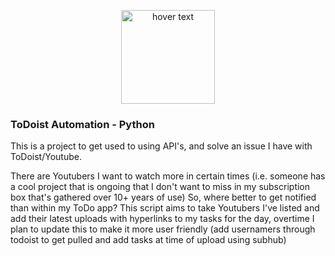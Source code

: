 <p align="center">
  <img src="https://external-content.duckduckgo.com/iu/?u=https%3A%2F%2Fi0.wp.com%2Fcyberpunklibrarian.com%2Fwp-content%2Fuploads%2F2018%2F09%2Ftodoist-logo.png%3Fssl%3D1&f=1&nofb=1&ipt=cf22f01fd125522fb88cbe729d7dd7452e9ba43ee78040a7ef082f9017197389&ipo=images" width="150" title="hover text">
</p>

<h3>ToDoist Automation - Python</h3>
<p>
  This is a project to get used to using API's, and solve an issue I have with ToDoist/Youtube.

  There are Youtubers I want to watch more in certain times (i.e. someone has a cool project that is ongoing that I don't want to miss in my subscription box that's gathered over 10+ years of use)
  So, where better to get notified than within my ToDo app? This script aims to take Youtubers I've listed and add their latest uploads with hyperlinks to my tasks for the day, overtime I plan to update this to make it more user friendly (add usernamers through todoist to get pulled and add tasks at time of upload using subhub)
</p>
